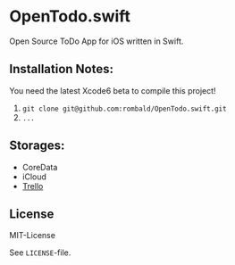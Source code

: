# OpenTodo.swift

Open Source ToDo App for iOS written in Swift.

## Installation Notes:

You need the latest Xcode6 beta to compile this project!

 1. `git clone git@github.com:rombald/OpenTodo.swift.git`
 1. `...`

## Storages:

 - CoreData
 - iCloud
 - [Trello](http://trello.com)

## License

MIT-License

See `LICENSE`-file.
